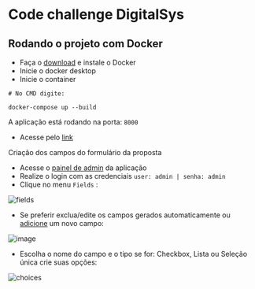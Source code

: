 # Code challenge DigitalSys

## Rodando o projeto com Docker

- Faça o [download](https://www.docker.com/products/docker-desktop/) e instale o Docker
- Inicie o docker desktop
- Inicie o container
```
# No CMD digite:

docker-compose up --build
```

A aplicação está rodando na porta: `8000`
- Acesse pelo [link](http://localhost:8000/)

Criação dos campos do formulário da proposta
- Acesse o [painel de admin](http://localhost:8000/admin/) da aplicação
- Realize o login com as credenciais `user: admin | senha: admin`
- Clique no menu `Fields` :

![fields](https://github.com/MauMaykot/digitalsys-code-challenge/assets/76183106/f68a2641-f3bf-43d5-99e8-3382860b2e1d)
- Se preferir exclua/edite os campos gerados automaticamente ou [adicione](http://localhost:8000/admin/proposal/field/add/) um novo campo:

![image](https://github.com/MauMaykot/digitalsys-code-challenge/assets/76183106/25185f1e-7b9f-42b1-957a-7da09e3039c4)
- Escolha o nome do campo e o tipo se for: Checkbox, Lista ou Seleção única crie suas opções:

![choices](https://github.com/MauMaykot/digitalsys-code-challenge/assets/76183106/d26021b5-2e00-4788-a7d8-f56a4e2305c4)

